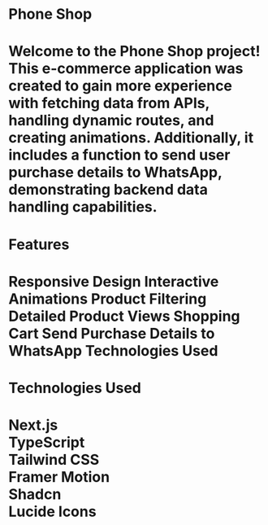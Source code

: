 <h1>Phone Shop<h1/>
 <!-- Replace with actual URL to your GIF -->

Welcome to the Phone Shop project! This e-commerce application was created to gain more experience with fetching data from APIs, handling dynamic routes,
and creating animations. Additionally, it includes a function to send user purchase details to WhatsApp, demonstrating backend data handling capabilities.

<h1> Features <h1/>
 <!-- Replace with actual URL to your GIF -->

Responsive Design
Interactive Animations
Product Filtering
Detailed Product Views
Shopping Cart
Send Purchase Details to WhatsApp
Technologies Used
 <!-- Replace with actual URL to your GIF -->


<h1> Technologies Used <h1/>

<div> Next.js <div/> 
<div> TypeScript <div/>
<div> Tailwind CSS <div/>
<div> Framer Motion <div/>
<div> Shadcn <div/>
<div> Lucide Icons <div/>







